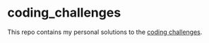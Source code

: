 # coding_challenges
This repo contains my personal solutions to the [coding challenges](https://codingchallenges.fyi/).
